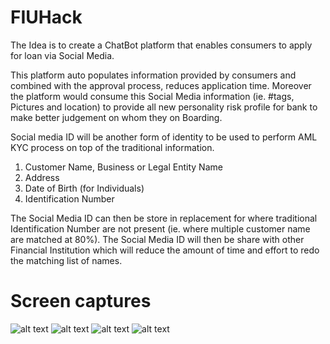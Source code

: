 # FIUHack

The Idea is to create a ChatBot platform that enables consumers to apply for loan via Social Media.

This platform auto populates information provided by consumers and combined with the approval process, reduces application time.
Moreover the platform would consume this Social Media information (ie. #tags, Pictures and location) to provide all new personality risk profile for bank to make better judgement on whom they on Boarding.

Social media ID will be another form of identity to be used to perform AML KYC process on top of the traditional information.
1.    Customer Name, Business or Legal Entity Name
2.    Address
3.    Date of Birth (for Individuals)
4.    Identification Number

The Social Media ID can then be store in replacement for where traditional Identification Number are not present (ie. where multiple customer name are matched at 80%). The Social Media ID will then be share with other Financial Institution which will reduce the amount of time and effort to redo the matching list of names.


# Screen captures 

![alt text](http://url/to/img.png)
![alt text](http://url/to/img.png)
![alt text](http://url/to/img.png)
![alt text](http://url/to/img.png)

